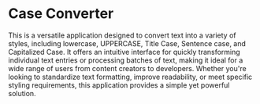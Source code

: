 # Case Converter

This is a versatile application designed to convert text into a variety of styles, including lowercase, UPPERCASE, Title Case, Sentence case, and Capitalized Case. It offers an intuitive interface for quickly transforming individual text entries or processing batches of text, making it ideal for a wide range of users from content creators to developers. Whether you're looking to standardize text formatting, improve readability, or meet specific styling requirements, this application provides a simple yet powerful solution.
